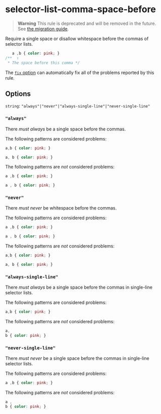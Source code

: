 # selector-list-comma-space-before

> **Warning** This rule is deprecated and will be removed in the future. See [the migration guide](https://github.com/stylelint/stylelint/tree/15.10.1/docs/migration-guide/to-15.md).

Require a single space or disallow whitespace before the commas of selector lists.

<!-- prettier-ignore -->
```css
   a ,b { color: pink; }
/**  ↑
 * The space before this comma */
```

The [`fix` option](https://github.com/stylelint/stylelint/tree/15.10.1/docs/user-guide/options.md#fix) can automatically fix all of the problems reported by this rule.

## Options

`string`: `"always"|"never"|"always-single-line"|"never-single-line"`

### `"always"`

There _must always_ be a single space before the commas.

The following patterns are considered problems:

<!-- prettier-ignore -->
```css
a,b { color: pink; }
```

<!-- prettier-ignore -->
```css
a, b { color: pink; }
```

The following patterns are _not_ considered problems:

<!-- prettier-ignore -->
```css
a ,b { color: pink; }
```

<!-- prettier-ignore -->
```css
a , b { color: pink; }
```

### `"never"`

There _must never_ be whitespace before the commas.

The following patterns are considered problems:

<!-- prettier-ignore -->
```css
a ,b { color: pink; }
```

<!-- prettier-ignore -->
```css
a , b { color: pink; }
```

The following patterns are _not_ considered problems:

<!-- prettier-ignore -->
```css
a,b { color: pink; }
```

<!-- prettier-ignore -->
```css
a, b { color: pink; }
```

### `"always-single-line"`

There _must always_ be a single space before the commas in single-line selector lists.

The following patterns are considered problems:

<!-- prettier-ignore -->
```css
a,b { color: pink; }
```

The following patterns are _not_ considered problems:

<!-- prettier-ignore -->
```css
a,
b { color: pink; }
```

### `"never-single-line"`

There _must never_ be a single space before the commas in single-line selector lists.

The following patterns are considered problems:

<!-- prettier-ignore -->
```css
a ,b { color: pink; }
```

The following patterns are _not_ considered problems:

<!-- prettier-ignore -->
```css
a ,
b { color: pink; }
```
